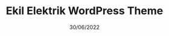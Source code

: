 ---
title: Ekil Elektrik WordPress Theme
date: 30/06/2022
categories: 
  - WordPress Themes
tags:
  - HTML
  - CSS
  - JavaScript
  - PHP
images: /assets/ekilelektrk.jpg
madefor: https://ekilelektrik.com
preview:
  - icon: fas fa-pager
    label: Index
    url: https://ekil.kkerem.com
---